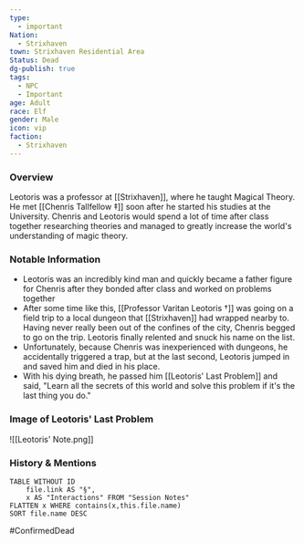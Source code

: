 ```yaml
---
type:
  - important
Nation:
  - Strixhaven
town: Strixhaven Residential Area
Status: Dead
dg-publish: true
tags:
  - NPC
  - Important
age: Adult
race: Elf
gender: Male
icon: vip
faction:
  - Strixhaven
---
```


### Overview
Leotoris was a professor at [[Strixhaven]], where he taught Magical Theory. He met [[Chenris Tallfellow ‡]] soon after he started his studies at the University. Chenris and Leotoris would spend a lot of time after class together researching theories and managed to greatly increase the world's understanding of magic theory.

### Notable Information
- Leotoris was an incredibly kind man and quickly became a father figure for Chenris after they bonded after class and worked on problems together 
- After some time like this, [[Professor Varitan Leotoris †]] was going on a field trip to a local dungeon that [[Strixhaven]] had wrapped nearby to. Having never really been out of the confines of the city, Chenris begged to go on the trip. Leotoris finally relented and snuck his name on the list. 
- Unfortunately, because Chenris was inexperienced with dungeons, he accidentally triggered a trap, but at the last second, Leotoris jumped in and saved him and died in his place.
- With his dying breath, he passed him [[Leotoris' Last Problem]] and said, "Learn all the secrets of this world and solve this problem if it's the last thing you do."

### Image of Leotoris' Last Problem
![[Leotoris' Note.png]]

### History & Mentions
```dataview
TABLE WITHOUT ID
	file.link AS "§", 
	x AS "Interactions" FROM "Session Notes"
FLATTEN x WHERE contains(x,this.file.name) 
SORT file.name DESC
```

#ConfirmedDead